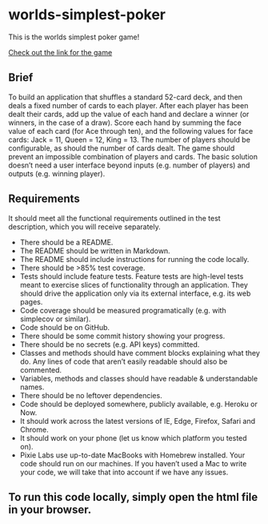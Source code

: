 # worlds-simplest-poker
This is the worlds simplest poker game!

[Check out the link for the game](https://pixie-labs-code-test.herokuapp.com/)

## Brief
To build an application that shuffles a standard 52-card deck, and then deals a
fixed number of cards to each player. After each player has been dealt their cards, add up the
value of each hand and declare a winner (or winners, in the case of a draw).
Score each hand by summing the face value of each card (for Ace through ten), and the
following values for face cards: Jack = 11, Queen = 12, King = 13.
The number of players should be configurable, as should the number of cards dealt. The game
should prevent an impossible combination of players and cards.
The basic solution doesn’t need a user interface beyond inputs (e.g. number of players) and
outputs (e.g. winning player).

## Requirements
It should meet all the functional requirements outlined in the test description, which you
will receive separately.
* There should be a README.
* The README should be written in Markdown.
* The README should include instructions for running the code locally.
* There should be >85% test coverage.
* Tests should include feature tests. Feature tests are high-level tests meant to exercise
slices of functionality through an application. They should drive the application only via
its external interface, e.g. its web pages.
* Code coverage should be measured programatically (e.g. with simplecov or similar).
* Code should be on GitHub.
* There should be some commit history showing your progress.
* There should be no secrets (e.g. API keys) committed.
* Classes and methods should have comment blocks explaining what they do. Any lines
of code that aren’t easily readable should also be commented.
* Variables, methods and classes should have readable & understandable names.
* There should be no leftover dependencies.
* Code should be deployed somewhere, publicly available, e.g. Heroku or Now.
* It should work across the latest versions of IE, Edge, Firefox, Safari and Chrome.
* It should work on your phone (let us know which platform you tested on).
* Pixie Labs use up-to-date MacBooks with Homebrew installed. Your code should run
on our machines. If you haven’t used a Mac to write your code, we will take that into
account if we have any issues.

## To run this code locally, simply open the html file in your browser.
  
